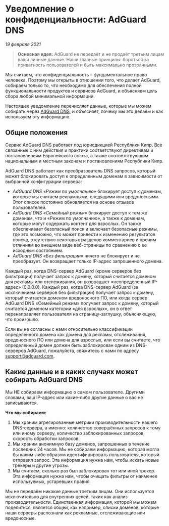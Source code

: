 # Уведомление о конфиденциальности: AdGuard DNS
*19 февраля 2021*

> **Основная идея:** AdGuard не передаёт и не продаёт третьим лицам ваши личные данные. Наши главные принципы: бороться за приватность пользователей и быть максимально прозрачными.

Мы считаем, что конфиденциальность – фундаментальное право человека. Поэтому мы открыты в отношении того, что делает AdGuard, собираем только то, что необходимо для обеспечения полной функциональности продуктов и сервисов AdGuard, и объясняем цель сбора любой минимальной информации.

Настоящее уведомление перечисляет данные, которые мы можем собирать через [AdGuard DNS](https://adguard.com/ru/adguard-dns/overview.html), и объясняет, почему мы это делаем и как используем эту информацию. 

## Общие положения

Сервис AdGuard DNS работает под юрисдикцией Республики Кипр. Все связанные с ним действия и практики соответствуют директивам и постановлениям Европейского союза, а также соответствующим национальным и местным законам и постановлениям Республики Кипр.

AdGuard DNS работает как преобразователь DNS запросов, который может блокировать доступ к определенным доменам в зависимости от выбранной конфигурации сервера:

* *AdGuard DNS «Режим по умолчанию»* блокирует доступ к доменам, которые мы считаем рекламными, следящими или вредоносными. Этот список постоянно обновляется на основе отзывов пользователей.
* *AdGuard DNS «Семейный режим»* блокирует доступ к тем же доменам, что и «Режим по умолчанию», а также к доменам, которые могут содержать контент для взрослых. Он также обеспечивает безопасный поиск и включает безопасные режимы, где это возможно, что может привести к изменению результатов поиска, отсутствию некоторых разделов комментариев и прочим отличиям во внешнем виде веб-страницы по сравнению с ее исходным состоянием.
* *AdGuard DNS «Без фильтрации»* ничего не блокирует и не преобразует. Он возвращает только IP-адрес запрошенного домена.

Каждый раз, когда DNS-сервер AdGuard (кроме серверов без фильтрации) получает запрос к домену, который считается доменом для рекламы или отслеживания, он возвращает «неопределенный IP-адрес» (0.0.0.0). Каждый раз, когда DNS-сервер AdGuard (за исключением серверов без фильтрации) получает запрос к домену, который считается доменом вредоносного ПО, или когда сервер AdGuard DNS «Семейный режим» получает запрос к домену, который считается доменом категории «для взрослых», он в ответ перенаправляет пользователя на страницу-заглушку, объясняющую, что произошло.

Если вы не согласны с нами относительно классификации определенного домена как домена для рекламы, отслеживания, вредоносного ПО или домена для взрослых, или если вы считаете, что определенный домен должен быть заблокирован одним из DNS-серверов AdGuard, пожалуйста, свяжитесь с нами по адресу support@adguard.com.

## Какие данные и в каких случаях может собирать AdGuard DNS 

Мы НЕ собираем информацию о самом пользователе. Другими словами, ваш IP-адрес или какие-либо другие данные о вас не записываются.

**Что мы собираем:** 

1. Мы храним агрегированные метрики производительности нашего DNS-сервера, а именно: количество совершённых запросов к тому или иному серверу, количество заблокированных запросов, скорость обработки запросов. 
2. Мы храним анонимную базу доменов, запрошенных в течение последних 24 часов. Мы не собираем информацию, которая могла бы каким-либо образом идентифицировать пользователя, который отправил запрос. Эта информация нужна нам, чтобы искать новые трекеры и другие угрозы.
3. Мы считаем, сколько раз был заблокирован тот или иной трекер. Эта информация нужна нам, чтобы очищать фильтры от наименее используемых, устаревших правил.

Мы не передаём никакие данные третьим лицам. Они используется исключительно для внутренних целей, таких как анализ производительности. Единственная информация, которой мы можем поделиться, является общей, как например, списки доменов, которые наши серверы распознали как рекламные, отслеживающие или вредоносные.
